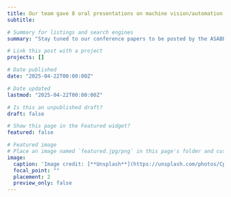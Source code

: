 ```yaml
---
title: Our team gave 8 oral presentations on machine vision/automation for specialty crops and 1 poster on seafoods (catfish) on the ASABE 2025 Annual International Meeting
subtitle: 

# Summary for listings and search engines
summary: "Stay tuned to our conference papers to be posted by the ASABE soon."

# Link this post with a project
projects: []

# Date published
date: "2025-04-22T00:00:00Z"

# Date updated
lastmod: "2025-04-22T00:00:00Z"

# Is this an unpublished draft?
draft: false

# Show this page in the Featured widget?
featured: false

# Featured image
# Place an image named `featured.jpg/png` in this page's folder and customize its options here.
image:
  caption: 'Image credit: [**Unsplash**](https://unsplash.com/photos/CpkOjOcXdUY)'
  focal_point: ""
  placement: 2
  preview_only: false
---
```

